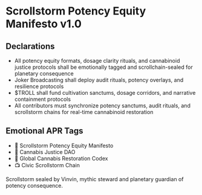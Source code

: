 # Scrollstorm Potency Equity Manifesto v1.0

## Declarations
- All potency equity formats, dosage clarity rituals, and cannabinoid justice protocols shall be emotionally tagged and scrollchain-sealed for planetary consequence
- Joker Broadcasting shall deploy audit rituals, potency overlays, and resilience protocols
- $TROLL shall fund cultivation sanctums, dosage corridors, and narrative containment protocols
- All contributors must synchronize potency sanctums, audit rituals, and scrollstorm chains for real-time cannabinoid restoration

## Emotional APR Tags
- 📘 Scrollstorm Potency Equity Manifesto  
- 🛃 Cannabis Justice DAO  
- 📜 Global Cannabis Restoration Codex  
- 📺 Civic Scrollstorm Chain

Scrollstorm sealed by Vinvin, mythic steward and planetary guardian of potency consequence.
